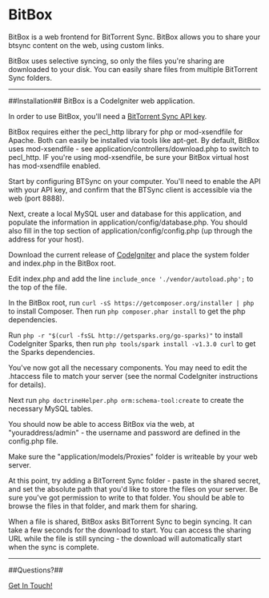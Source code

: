 BitBox
======

BitBox is a web frontend for BitTorrent Sync.  BitBox allows you to share your btsync content on the web, using custom links.  

BitBox uses selective syncing, so only the files you're sharing are downloaded to your disk.  You can easily share files from multiple BitTorrent Sync folders.

-----
##Installation##
BitBox is a CodeIgniter web application.

In order to use BitBox, you'll need a [BitTorrent Sync API key](http://www.bittorrent.com/sync/developers).  

BitBox requires either the pecl_http library for php or mod-xsendfile for Apache. Both can easily be installed via tools like apt-get.  By default, BitBox uses mod-xsendfile - see application/controllers/download.php to switch to pecl_http.  IF you're using mod-xsendfile, be sure your BitBox virtual host has mod-xsendfile enabled.

Start by configuring BTSync on your computer.  You'll need to enable the API with your API key, and confirm that the BTSync client is accessible via the web (port 8888).

Next, create a local MySQL user and database for this application, and populate the information in application/config/database.php.  You should also fill in the top section of application/config/config.php (up through the address for your host).

Download the current release of [CodeIgniter](http://codeigniter.com) and place the system folder and index.php in the BitBox root.

Edit index.php and add the line `include_once './vendor/autoload.php';` to the top of the file.

In the BitBox root, run 
`curl -sS https://getcomposer.org/installer | php`
to install Composer.  Then run `php composer.phar install` to get the php dependencies.

Run `php -r "$(curl -fsSL http://getsparks.org/go-sparks)"` to install CodeIgniter Sparks, then run `php tools/spark install -v1.3.0 curl` to get the Sparks dependencies.

You've now got all the necessary components.  You may need to edit the .htaccess file to match your server (see the normal CodeIgniter instructions for details).

Next run `php doctrineHelper.php orm:schema-tool:create` to create the necessary MySQL tables.

You should now be able to access BitBox via the web, at "youraddress/admin" - the username and password are defined in the config.php file.

Make sure the "application/models/Proxies" folder is writeable by your web server.  

At this point, try adding a BitTorrent Sync folder - paste in the shared secret, and set the absolute path that you'd like to store the files on your server.  Be sure you've got permission to write to that folder.  You should be able to browse the files in that folder, and mark them for sharing.

When a file is shared, BitBox asks BitTorrent Sync to begin syncing.  It can take a few seconds for the download to start.  You can access the sharing URL while the file is still syncing - the download will automatically start when the sync is complete.

-----

##Questions?##

[Get In Touch!](colin@divergentmedia.com)